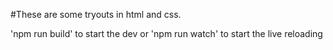 #These are some tryouts in html and css.

'npm run build' to start the dev
or 
'npm run watch' to start the live reloading